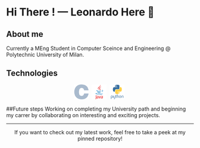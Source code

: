 # Hi There ! — Leonardo Here 👋

## About me
Currently a MEng Student in Computer Sceince and Engineering @ Polytechnic University of Milan.

## Technologies 

<p align="center">
  <img src="https://github.com/devicons/devicon/blob/master/icons/c/c-original.svg" title="C" alt="C" width="40" height="40"/>&nbsp;
  <img src="https://github.com/devicons/devicon/blob/master/icons/java/java-original-wordmark.svg" title="Java" alt="Java" width="40" height="40"/>&nbsp;
  <img src="https://github.com/devicons/devicon/blob/master/icons/python/python-original-wordmark.svg" title="Python" alt="Python" width="40" height="40"/>&nbsp;
</p>

##Future steps
Working on completing my University path and beginning my carrer by collaborating on interesting and exciting projects.

---

<p align="center">If you want to check out my latest work, feel free to take a peek at my pinned repository!</p>
